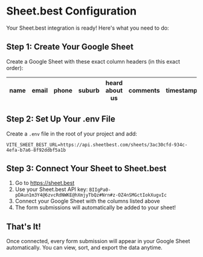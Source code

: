 # Sheet.best Configuration

Your Sheet.best integration is ready! Here's what you need to do:

## Step 1: Create Your Google Sheet

Create a Google Sheet with these exact column headers (in this exact order):

| name | email | phone | suburb | heard about us | comments | timestamp |
|------|-------|-------|--------|----------------|----------|-----------|

## Step 2: Set Up Your .env File

Create a `.env` file in the root of your project and add:

```env
VITE_SHEET_BEST_URL=https://api.sheetbest.com/sheets/3ac30cfd-934c-4efa-b7a6-8f92ddbf5a1b
```

## Step 3: Connect Your Sheet to Sheet.best

1. Go to https://sheet.best
2. Use your Sheet.best API key: `BIIgPa0-pDAun1m3Y4@6zvcRdNWKE@hXmjyTbQz#Nrn#z-OZ4nSMGctIokXugvIc`
3. Connect your Google Sheet with the columns listed above
4. The form submissions will automatically be added to your sheet!

## That's It!

Once connected, every form submission will appear in your Google Sheet automatically. You can view, sort, and export the data anytime.

